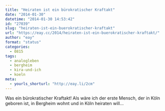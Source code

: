 ```yaml
---
title: "Heiraten ist ein bürokratischer Kraftakt"
date: "2014-01-30"
datetime: "2014-01-30 14:53:42"
id: "27039"
slug: "heiraten-ist-ein-buerokratischer-kraftakt"
url: "https://eay.cc/2014/heiraten-ist-ein-buerokratischer-kraftakt/"
author: "eay"
format: "status"
categories:
  - 0815
tags:
  - analogleben
  - bergheim
  - kira-und-ich
  - koeln
meta:
  - yourls_shorturl: "http://eay.li/2cm"
---
```


Was ein bürokratischer Kraftakt! Als wäre ich der erste Mensch, der in Köln geboren ist, in Bergheim wohnt und in Köln heiraten will...
